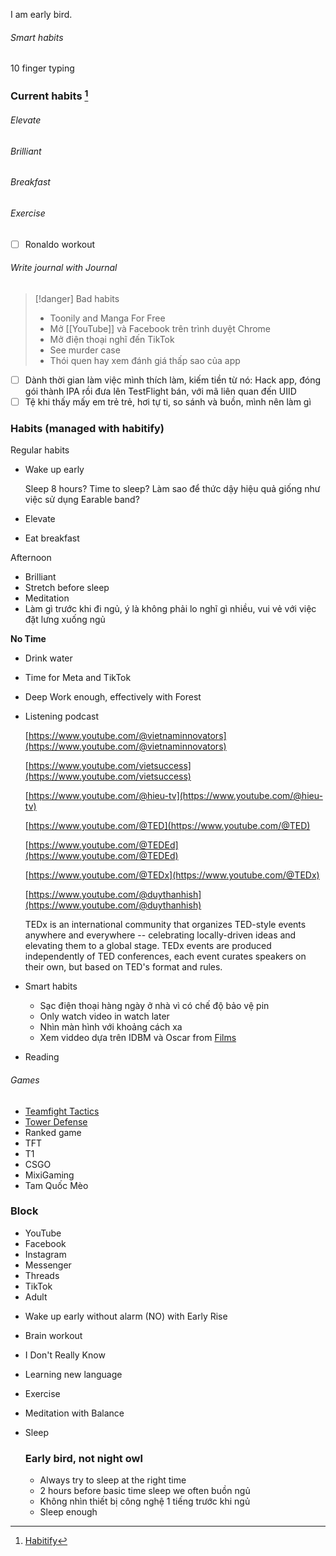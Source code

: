 I am early bird.

###### Smart habits

10 finger typing

### Current habits [^1]

###### Elevate

###### Brilliant

###### Breakfast

###### Exercise

- [ ] Ronaldo workout

###### Write journal with Journal

> [!danger] Bad habits
> - Toonily and Manga For Free
> - Mở [[YouTube]] và Facebook trên trình duyệt Chrome
> - Mở điện thoại nghĩ đến TikTok
> - See murder case
> - Thói quen hay xem đánh giá thấp sao của app

- [ ] Dành thời gian làm việc mình thích làm, kiếm tiền từ nó: Hack app, đóng gói thành IPA rồi đưa lên TestFlight bán, với mã liên quan đến UIID
- [ ] Tệ khi thấy mấy em trẻ trẻ, hơi tự ti, so sánh và buồn, mình nên làm gì

### Habits (managed with habitify)

Regular habits

- Wake up early
    
    Sleep 8 hours? Time to sleep? Làm sao để thức dậy hiệu quả giống như việc sử dụng Earable band?
    
- Elevate
    
- Eat breakfast
    

Afternoon

- Brilliant
- Stretch before sleep
- Meditation
- Làm gì trước khi đi ngủ, ý là không phải lo nghĩ gì nhiều, vui vẻ với việc đặt lưng xuống ngủ

**No Time**

- Drink water
    
- Time for Meta and TikTok
    
- Deep Work enough, effectively with Forest
    
- Listening podcast
    
    [https://www.youtube.com/@vietnaminnovators](https://www.youtube.com/@vietnaminnovators)
    
    [https://www.youtube.com/vietsuccess](https://www.youtube.com/vietsuccess)
    
    [https://www.youtube.com/@hieu-tv](https://www.youtube.com/@hieu-tv)
    
    [https://www.youtube.com/@TED](https://www.youtube.com/@TED)
    
    [https://www.youtube.com/@TEDEd](https://www.youtube.com/@TEDEd)
    
    [https://www.youtube.com/@TEDx](https://www.youtube.com/@TEDx)
    
    [https://www.youtube.com/@duythanhish](https://www.youtube.com/@duythanhish)
    
    TEDx is an international community that organizes TED-style events anywhere and everywhere -- celebrating locally-driven ideas and elevating them to a global stage. TEDx events are produced independently of TED conferences, each event curates speakers on their own, but based on TED's format and rules.
    
- Smart habits
    
    - Sạc điện thoại hàng ngày ở nhà vì có chế độ bảo vệ pin
    - Only watch video in watch later
    - Nhìn màn hình với khoảng cách xa
    - Xem viddeo dựa trên IDBM và Oscar from [Films](https://www.notion.so/bb6acc2866e845a387cbfce59caa9aef?pvs=21)
- Reading

###### Games

- [Teamfight Tactics](https://teamfighttactics.leagueoflegends.com)
- [Tower Defense](https://qqgame.qq.com/webappframe/?appid=10094)
- Ranked game
- TFT
- T1
- CSGO
- MixiGaming
- Tam Quốc Mèo

### Block

- YouTube
- Facebook
- Instagram
- Messenger
- Threads
- TikTok
- Adult

[^1]: [Habitify](https://app.habitify.me)


- Wake up early without alarm (NO) with Early Rise
    
- Brain workout
    
- I Don't Really Know
    
- Learning new language
    
- Exercise
    
- Meditation with Balance
    
- Sleep
    
    ### Early bird, not night owl
    
    - Always try to sleep at the right time
    - 2 hours before basic time sleep we often buồn ngủ
    - Không nhìn thiết bị công nghệ 1 tiếng trước khi ngủ
    - Sleep enough